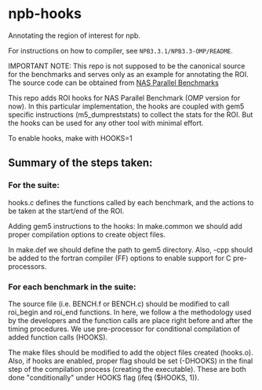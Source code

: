 # npb-hooks
Annotating the region of interest for npb.

For instructions on how to compiler, see `NPB3.3.1/NPB3.3-OMP/README`.

IMPORTANT NOTE:  This repo is not supposed to be the canonical source for the benchmarks and serves only as an example for annotating the ROI. The source code can be obtained from [NAS Parallel Benchmarks](https://www.nas.nasa.gov/publications/npb.html)

This repo adds ROI hooks for NAS Parallel Benchmark (OMP version for now). In this particular implementation, the hooks are coupled with gem5 specific instructions (m5_dumpreststats) to collect the stats for the ROI. But the hooks can be used for any other tool with minimal effort.

To enable hooks, make with HOOKS=1

## Summary of the steps taken:

### For the suite:
hooks.c defines the functions called by each benchmark, and the actions to be taken at the start/end of the ROI.

Adding gem5 instructions to the hooks:
In make.common we should add proper compilation options to create object files.

In make.def we should define the path to gem5 directory. Also, -cpp should be added to the fortran compiler (FF) options to enable support for C pre-processors.

### For each benchmark in the suite:
The source file (i.e. BENCH.f or BENCH.c) should be modified to call roi_begin and roi_end functions. In here, we follow a the methodology used by the developers and the function calls are place right before and after the timing procedures.
We use pre-processor for conditional compilation of added function calls (HOOKS).

The make files should be modified to add the object files created (hooks.o).
Also, if hooks are enabled, proper flag should be set (-DHOOKS) in the final step of the compilation process (creating the executable).
These are both done "conditionally" under HOOKS flag (ifeq ($HOOKS, 1)).
